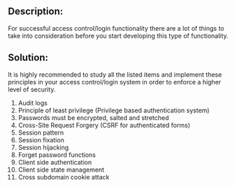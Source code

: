 ## Description:

For successful access control/login functionality there are a lot of things to take into
consideration before you start developing this type of functionality.

## Solution:

It is highly recommended to study all the listed items and implement these principles in
your access control/login system in order to enforce a higher level of security.

1. Audit logs
2. Principle of least privilege (Privilege based authentication system)
3. Passwords must be encrypted, salted and stretched
4. Cross-Site Request Forgery (CSRF for authenticated forms)
5. Session pattern
6. Session fixation
7. Session hijacking
8. Forget password functions
9. Client side authentication
10. Client side state management
11. Cross subdomain cookie attack
